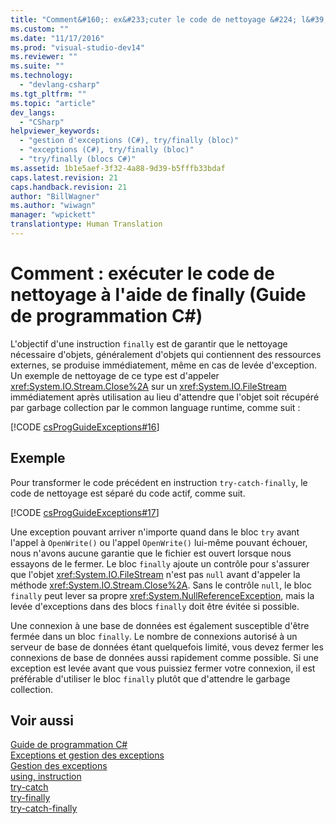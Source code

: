 ```yaml
---
title: "Comment&#160;: ex&#233;cuter le code de nettoyage &#224; l&#39;aide de finally (Guide de programmation C#) | Microsoft Docs"
ms.custom: ""
ms.date: "11/17/2016"
ms.prod: "visual-studio-dev14"
ms.reviewer: ""
ms.suite: ""
ms.technology: 
  - "devlang-csharp"
ms.tgt_pltfrm: ""
ms.topic: "article"
dev_langs: 
  - "CSharp"
helpviewer_keywords: 
  - "gestion d'exceptions (C#), try/finally (bloc)"
  - "exceptions (C#), try/finally (bloc)"
  - "try/finally (blocs C#)"
ms.assetid: 1b1e5aef-3f32-4a88-9d39-b5fffb33bdaf
caps.latest.revision: 21
caps.handback.revision: 21
author: "BillWagner"
ms.author: "wiwagn"
manager: "wpickett"
translationtype: Human Translation
---
```

# Comment&#160;: ex&#233;cuter le code de nettoyage &#224; l&#39;aide de finally (Guide de programmation C#)
L'objectif d'une instruction `finally` est de garantir que le nettoyage nécessaire d'objets, généralement d'objets qui contiennent des ressources externes, se produise immédiatement, même en cas de levée d'exception.  Un exemple de nettoyage de ce type est d'appeler <xref:System.IO.Stream.Close%2A> sur un <xref:System.IO.FileStream> immédiatement après utilisation au lieu d'attendre que l'objet soit récupéré par garbage collection par le common language runtime, comme suit :  
  
 [!CODE [csProgGuideExceptions#16](../CodeSnippet/VS_Snippets_VBCSharp/csProgGuideExceptions#16)]  
  
## Exemple  
 Pour transformer le code précédent en instruction `try-catch-finally`, le code de nettoyage est séparé du code actif, comme suit.  
  
 [!CODE [csProgGuideExceptions#17](../CodeSnippet/VS_Snippets_VBCSharp/csProgGuideExceptions#17)]  
  
 Une exception pouvant arriver n'importe quand dans le bloc `try` avant l'appel à `OpenWrite()` ou l'appel `OpenWrite()` lui\-même pouvant échouer, nous n'avons aucune garantie que le fichier est ouvert lorsque nous essayons de le fermer.  Le bloc `finally` ajoute un contrôle pour s'assurer que l'objet <xref:System.IO.FileStream> n'est pas `null` avant d'appeler la méthode <xref:System.IO.Stream.Close%2A>.  Sans le contrôle `null`, le bloc `finally` peut lever sa propre <xref:System.NullReferenceException>, mais la levée d'exceptions dans des blocs `finally` doit être évitée si possible.  
  
 Une connexion à une base de données est également susceptible d'être fermée dans un bloc `finally`.  Le nombre de connexions autorisé à un serveur de base de données étant quelquefois limité, vous devez fermer les connexions de base de données aussi rapidement comme possible.  Si une exception est levée avant que vous puissiez fermer votre connexion, il est préférable d'utiliser le bloc `finally` plutôt que d'attendre le garbage collection.  
  
## Voir aussi  
 [Guide de programmation C\#](../../../csharp/programming-guide/index.md)   
 [Exceptions et gestion des exceptions](../../../csharp/programming-guide/exceptions/exceptions-and-exception-handling.md)   
 [Gestion des exceptions](../../../csharp/programming-guide/exceptions/exception-handling.md)   
 [using, instruction](../../../csharp/language-reference/keywords/using-statement.md)   
 [try\-catch](../../../csharp/language-reference/keywords/try-catch.md)   
 [try\-finally](../../../csharp/language-reference/keywords/try-finally.md)   
 [try\-catch\-finally](../../../csharp/language-reference/keywords/try-catch-finally.md)
